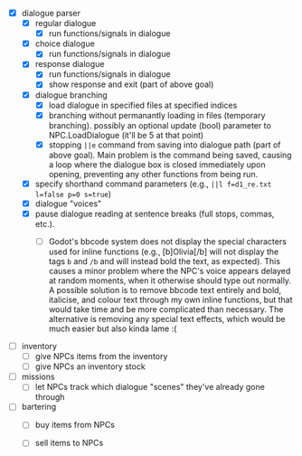 - [x] dialogue parser
    - [x] regular dialogue
        - [x] run functions/signals in dialogue
    - [x] choice dialogue
        - [x] run functions/signals in dialogue
    - [x] response dialogue
        - [x] run functions/signals in dialogue
        - [x] show response and exit (part of above goal)
    - [x] dialogue branching
        - [x] load dialogue in specified files at specified indices
        - [x] branching without permanantly loading in files (temporary branching). possibly an optional update (bool) parameter to NPC.LoadDialogue (it'll be 5 at that point)
        - [x] stopping `||e` command from saving into dialogue path (part of above goal). Main problem is the command being saved, causing a loop where the dialogue box is closed immediately upon opening, preventing any other functions from being run.
    - [x] specify shorthand command parameters (e.g., `||l f=d1_re.txt l=false p=0 s=true`)
    - [x] dialogue "voices"
    - [x] pause dialogue reading at sentence breaks (full stops, commas, etc.).
        - [ ] Godot's bbcode system does not display the special characters used for inline functions (e.g., [b]Olivia[/b] will not display the tags `b` and `/b` and will instead bold the text, as expected). This causes a minor problem where the NPC's voice appears delayed at random moments, when it otherwise should type out normally. A possible solution is to remove bbcode text entirely and bold, italicise, and colour text through my own inline functions, but that would take time and be more complicated than necessary. The alternative is removing any special text effects, which would be much easier but also kinda lame :(


- [ ] inventory
    - [ ] give NPCs items from the inventory
    - [ ] give NPCs an inventory stock

- [ ] missions
    - [ ] let NPCs track which dialogue "scenes" they've already gone through

- [ ] bartering
    - [ ] buy items from NPCs
    - [ ] sell items to NPCs

